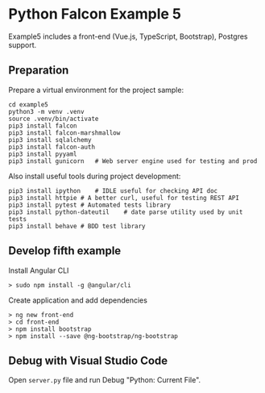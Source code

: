 Python Falcon Example 5
=======================

Example5 includes a front-end (Vue.js, TypeScript, Bootstrap), Postgres support.

Preparation
-----------
Prepare a virtual environment for the project sample:

	cd example5
	python3 -m venv .venv
	source .venv/bin/activate
	pip3 install falcon
	pip3 install falcon-marshmallow
	pip3 install sqlalchemy
	pip3 install falcon-auth
	pip3 install pyyaml
	pip3 install gunicorn	# Web server engine used for testing and prod

Also install useful tools during project development:

	pip3 install ipython	# IDLE useful for checking API doc
	pip3 install httpie	# A better curl, useful for testing REST API
	pip3 install pytest	# Automated tests library
	pip3 install python-dateutil	# date parse utility used by unit tests
	pip3 install behave	# BDD test library


Develop fifth example
----------------------
Install Angular CLI

	> sudo npm install -g @angular/cli

Create application and add dependencies

	> ng new front-end
	> cd front-end
	> npm install bootstrap
	> npm install --save @ng-bootstrap/ng-bootstrap


Debug with Visual Studio Code
-----------------------------

Open `server.py` file and run Debug "Python: Current File".

